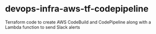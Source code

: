 # devops-infra-aws-tf-codepipeline
Terraform code to create AWS CodeBuild and CodePipeline along with a Lambda function to send Slack alerts
